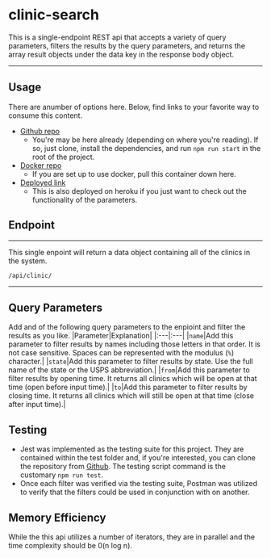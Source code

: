 # **clinic-search**

This is a single-endpoint REST api that accepts a variety of query parameters, filters the results by the query parameters, and returns the array result objects under the data key in the response body object.
___
## **Usage**

There are anumber of options here. Below, find links to your favorite way to consume this content.
*  [Github repo](https://github.com/bbelka/clinic-search)
   *  You're may be here already (depending on where you're reading). If so, just clone, install the dependencies, and run `npm run start` in the root of the project.
*  [Docker repo](https://hub.docker.com/r/bbelka/clinic-search)
   * If you are set up to use docker, pull this container down here.
*  [Deployed link](https://bb-clinic-search.herokuapp.com/api/clinic)
   * This is also deployed on heroku if you just want to check out the functionality of the parameters.
## **Endpoint**
___
This single enpoint will return a data object containing all of the clinics in the system.

`/api/clinic/`
___

## **Query Parameters**
Add and of the following query parameters to the enpioint and filter the results as you like.
|Parameter|Explanation|
|:---|:---|
|`name`|Add this parameter to filter results by names including those letters in that order. It is not case sensitive. Spaces can be represented with the modulus (`%`) character.|
|`state`|Add this parameter to filter results by state. Use the full name of the state or the USPS abbreviation.|
|`from`|Add this parameter to filter results by opening time. It returns all clinics which will be open at that time (open before input time).|
|`to`|Add this parameter to filter results by closing time. It returns all clinics which will still be open at that time (close after input time).|

## **Testing**
* Jest was implemented as the testing suite for this project. They are contained within the test folder and, if you're interested, you can clone the repository from [Github](https://github.com/bbelka/clinic-search). The testing script command is the customary `npm run test`.
* Once each filter was verified via the testing suite, Postman was utilized to verify that the filters could be used in conjunction with on another.

## **Memory Efficiency**
While the this api utilizes a number of iterators, they are in parallel and the time complexity should be 0(n log n).